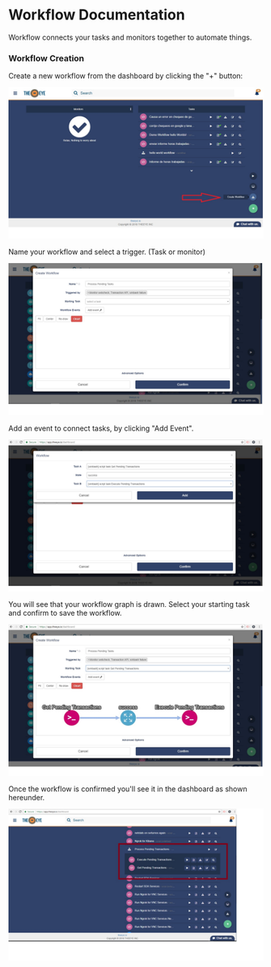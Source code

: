 # Workflow Documentation
Workflow connects your tasks and monitors together to automate things.

### Workflow Creation

Create a new workflow from the dashboard by clicking the "+" button:

![](/images/workflow1.jpg)

Name your workflow and select a trigger. (Task or monitor)

![](/images/workflow2.jpg)

Add an event to connect tasks, by clicking "Add Event".

![](/images/workflow5.jpg)

You will see that your workflow graph is drawn. Select your starting task and confirm to save the workflow.

![](/images/workflow4.jpg)

Once the workflow is confirmed you'll see it in the dashboard as shown hereunder.

![](/images/workflow6.jpg)

